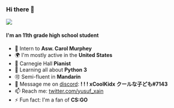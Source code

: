 ### Hi there 👋

![](https://komarev.com/ghpvc/?username=yusuf-zain&color=green)

#### I'm an 11th grade high school student

- 🏢 Intern to **Asw. Carol Murphey**
- 🌍 I'm mostly active in the **United States**
- 🎹 Carnegie Hall **Pianist**
- 🌱 Learning all about **Python 3**
- 🉑 Semi-fluent in **Mandarin**
- 💬 Message me on [discord](https://discord.com/app): **! ! ! xCoolKidx クールな子ども#7143**
- 📫 Reach me: [twitter.com/yusuf_xain](https://twitter.com/yusuf_xain)
- ⚡️ Fun fact: I'm a fan of **CS:GO**
